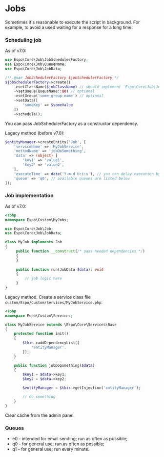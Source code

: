 # Jobs

Sometimes it's reasonable to execute the script in background. For example, to avoid a used waiting for a response  for a long time.

### Scheduling job

As of v7.0:

```php
use Espo\Core\Job\JobSchedulerFactory;
use Espo\Core\Job\QueueName;
use Espo\Core\Job\JobData;

/** @var JobSchedulerFactory $jobSchedulerFactory */
$jobSchedulerFactory->create()
    ->setClassName($jobClassName) // should implement `Espo\Core\Job\Job` interface
    ->setQueue(QueueName::Q0) // optional
    ->setGroup('some-group-name') // optional
    ->setData([
        'someKey' => $someValue
    ])
    ->schedule();
```

You can pass JobSchedulerFactory as a constructor dependency.


Legacy method (before v7.0):

```php
$entityManager->createEntity('Job', [
    'serviceName' => 'MyJobService',
    'methodName' => 'jobDoSomething',
    'data' => (object) [
        'key1' => 'value1',
        'key2' => 'value2',
    ],
    'executeTime' => date('Y-m-d H:i:s'), // you can delay execution by setting a later time
    'queue' => 'q0', // available queues are listed below
]);
```

### Job implementation

As of v7.0:

```php
<?php
namespace Espo\Custom\MyJobs;

use Espo\Core\Job\Job;
use Espo\Core\Job\JobData;

class MyJob implements Job
{
     public function __construct(/* pass needed dependencies */)
     {
     }
     
     public function run(JobData $data): void
     {
         // job logic here
     }
}
```


Legacy method. Create a service class file `custom/Espo/Custom/Services/MyJobService.php`:

```php
<?php
namespace Espo\Custom\Services;

class MyJobService extends \Espo\Core\Services\Base
{
    protected function init()
    {
        $this->addDependencyList([
            'entityManager',
        ]);
    }

    public function jobDoSomething($data)
    {
        $key1 = $data->key1;
        $key2 = $data->key2;

        $entityManager = $this->getInjection('entityManager');

        // do something
    }
}

```

Clear cache from the admin panel.

### Queues

* e0 - intended for email sending; run as often as possible;
* q0 - for general use; run as often as possible;
* q1 - for general use; run every minute.
